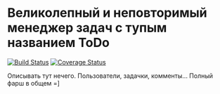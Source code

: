 Великолепный и неповторимый менеджер задач с тупым названием ToDo
====
[![Build Status](https://travis-ci.org/jbmeerkat/todo.png)](https://travis-ci.org/jbmeerkat/todo)
[![Coverage Status](https://coveralls.io/repos/jbmeerkat/todo/badge.png)](https://coveralls.io/r/jbmeerkat/todo)

Описывать тут нечего. Пользователи, задачки, комменты... Полный фарш в общем =]

